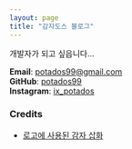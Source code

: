 ```yaml
---
layout: page
title: "감자도스 블로그"
---
```


개발자가 되고 싶읍니다...

**Email**: <potados99@gmail.com>    
**GitHub**: [potados99](https://github.com/potados99)    
**Instagram**: [ix_potados](https://www.instagram.com/ix_potados/)

### Credits

- [로고에 사용된 감자 삽화](https://www.vexels.com/png-svg/preview/185272/potato-vegetable-flat)
